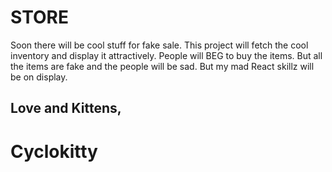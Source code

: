 # STORE
Soon there will be cool stuff for fake sale.
This project will fetch the cool inventory and display it attractively. People will BEG to buy the items. But all the items are fake and the people will be sad. But my mad React skillz will be on display.

## Love and Kittens,
# Cyclokitty